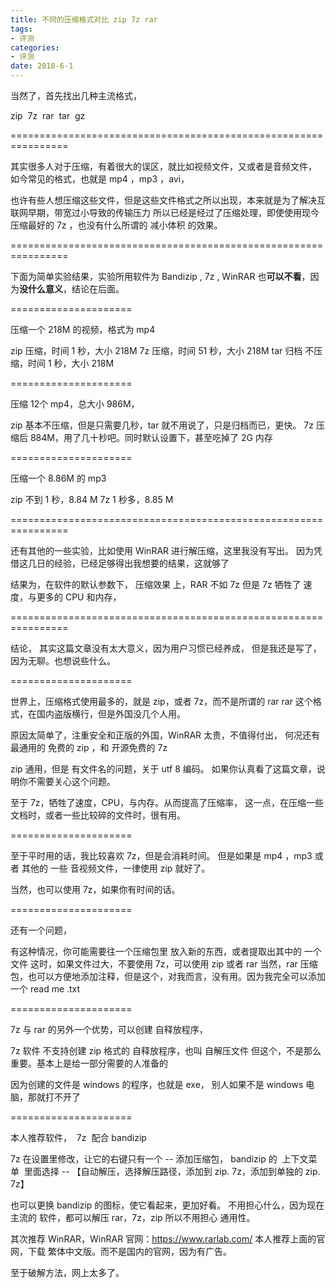 ```yaml
---
title: 不同的压缩格式对比 zip 7z rar
tags:                      
- 评测
categories:                
- 评测
date: 2018-6-1
---
```


当然了，首先找出几种主流格式，

zip  7z  rar  tar  gz

================================================================

其实很多人对于压缩，有着很大的误区，就比如视频文件，又或者是音频文件，
如今常见的格式，也就是 mp4 ，mp3 ，avi，

也许有些人想压缩这些文件，但是这些文件格式之所以出现，本来就是为了解决互联网早期，带宽过小导致的传输压力
所以已经是经过了压缩处理，即使使用现今压缩最好的 7z ，也没有什么所谓的 减小体积 的效果。

================================================================

下面为简单实验结果，实验所用软件为 Bandizip , 7z , WinRAR
也**可以不看**，因为**没什么意义**，结论在后面。

=====================

压缩一个 218M 的视频，格式为 mp4

zip 压缩，时间 1 秒，大小 218M
7z 压缩，时间 51 秒，大小 218M
tar 归档 不压缩，时间 1 秒，大小 218M

=====================

压缩 12个 mp4，总大小 986M，

zip 基本不压缩，但是只需要几秒，tar 就不用说了，只是归档而已，更快。
7z 压缩后 884M，用了几十秒吧。同时默认设置下，甚至吃掉了 2G 内存

=====================

压缩一个 8.86M 的 mp3

zip 不到 1 秒，8.84 M
7z 1 秒多，8.85 M

================================================================

还有其他的一些实验，比如使用 WinRAR 进行解压缩，这里我没有写出。
因为凭借这几日的经验，已经足够得出我想要的结果，这就够了

结果为，在软件的默认参数下，
压缩效果 上，RAR 不如 7z
但是 7z 牺牲了 速度，与更多的 CPU 和内存，

================================================================

结论，
其实这篇文章没有太大意义，因为用户习惯已经养成，
但是我还是写了，因为无聊。也想说些什么。

=====================

世界上，压缩格式使用最多的，就是 zip，或者 7z，而不是所谓的 rar
rar 这个格式，在国内盗版横行，但是外国没几个人用。

原因太简单了，注重安全和正版的外国，WinRAR 太贵，不值得付出，
何况还有最通用的 免费的 zip ，和 开源免费的 7z

zip 通用，但是 有文件名的问题，关于 utf 8 编码。
如果你认真看了这篇文章，说明你不需要关心这个问题。

至于 7z，牺牲了速度，CPU，与内存。从而提高了压缩率，
这一点，在压缩一些文档时，或者一些比较碎的文件时，很有用。

=====================

至于平时用的话，我比较喜欢 7z，但是会消耗时间。
但是如果是 mp4 ，mp3 或者 其他的 一些 音视频文件，一律使用 zip 就好了。

当然，也可以使用 7z，如果你有时间的话。

=====================

还有一个问题，

有这种情况，你可能需要往一个压缩包里 放入新的东西，或者提取出其中的 一个文件
这时，如果文件过大，不要使用 7z，可以使用 zip 或者 rar
当然，rar 压缩包，也可以方便地添加注释，但是这个，对我而言，没有用。因为我完全可以添加一个 read me .txt

=====================

7z 与 rar 的另外一个优势，可以创建 自释放程序，

7z 软件 不支持创建 zip 格式的 自释放程序，也叫 自解压文件
但这个，不是那么重要。基本上是给一部分需要的人准备的

因为创建的文件是 windows 的程序，也就是 exe，
别人如果不是 windows 电脑，那就打不开了

=====================

本人推荐软件，  7z  配合 bandizip

7z 在设置里修改，让它的右键只有一个 -- 添加压缩包，
bandizip 的  上下文菜单  里面选择 -- 【自动解压，选择解压路径，添加到 zip. 7z，添加到单独的 zip. 7z】

也可以更换 bandizip 的图标，使它看起来，更加好看。
不用担心什么，因为现在主流的 软件，都可以解压 rar，7z，zip 所以不用担心 通用性。

其次推荐 WinRAR，WinRAR 官网：<https://www.rarlab.com/>
本人推荐上面的官网，下载 繁体中文版。而不是国内的官网，因为有广告。

至于破解方法，网上太多了。
